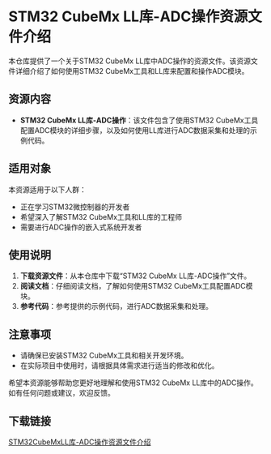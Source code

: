 # STM32 CubeMx LL库-ADC操作资源文件介绍

本仓库提供了一个关于STM32 CubeMx LL库中ADC操作的资源文件。该资源文件详细介绍了如何使用STM32 CubeMx工具和LL库来配置和操作ADC模块。

## 资源内容

- **STM32 CubeMx LL库-ADC操作**：该文件包含了使用STM32 CubeMx工具配置ADC模块的详细步骤，以及如何使用LL库进行ADC数据采集和处理的示例代码。

## 适用对象

本资源适用于以下人群：

- 正在学习STM32微控制器的开发者
- 希望深入了解STM32 CubeMx工具和LL库的工程师
- 需要进行ADC操作的嵌入式系统开发者

## 使用说明

1. **下载资源文件**：从本仓库中下载“STM32 CubeMx LL库-ADC操作”文件。
2. **阅读文档**：仔细阅读文档，了解如何使用STM32 CubeMx工具配置ADC模块。
3. **参考代码**：参考提供的示例代码，进行ADC数据采集和处理。

## 注意事项

- 请确保已安装STM32 CubeMx工具和相关开发环境。
- 在实际项目中使用时，请根据具体需求进行适当的修改和优化。

希望本资源能够帮助您更好地理解和使用STM32 CubeMx LL库中的ADC操作。如有任何问题或建议，欢迎反馈。

## 下载链接

[STM32CubeMxLL库-ADC操作资源文件介绍](https://pan.quark.cn/s/4b063c91662e)